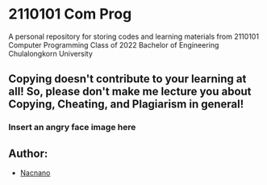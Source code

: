 # 2110101 Com Prog

A personal repository for storing codes and learning materials from 2110101 Computer Programming Class of 2022 Bachelor of Engineering Chulalongkorn University

## Copying doesn't contribute to your learning at all! So, please don't make me lecture you about Copying, Cheating, and Plagiarism in general!

### Insert an angry face image here

## Author:
 - [Nacnano](https://github.com/Nacnano)
 